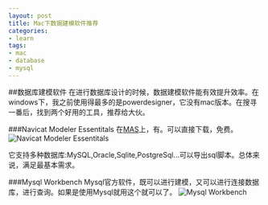 ```yaml
---
layout: post
title: Mac下数据建模软件推荐
categories:
- learn
tags:
- mac
- database
- mysql
---
```


##数据库建模软件
在进行数据库设计的时候，数据建模软件能有效提升效率。在windows下，我之前使用得最多的是powerdesigner，它没有mac版本。在搜寻一番后，找到两个好用的工具，推荐给大伙。    

###Navicat Modeler Essentitals
在[MAS][1]上，有。可以直接下载，免费。
![Navicat Modeler Essentitals][2]

它支持多种数据库:MySQL,Oracle,Sqlite,PostgreSql...可以导出sql脚本。总体来说，满足最基本需求。



###Mysql Workbench
Mysql官方软件，既可以进行建模，又可以进行连接数据库，进行查询。如果是使用Mysql就用这个就可以了。
![Mysql Workbench][3]





[1]:(https://itunes.apple.com/cn/app/navicat-data-modeler-essentials/id532423082?mt=12)        
[2]:(http://ww4.sinaimg.cn/large/a74ecc4cjw1e0y2lxg7n6j.jpg)
[3]:(http://ww1.sinaimg.cn/large/a74eed94jw1e0y2rf25igj.jpg)